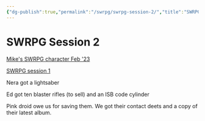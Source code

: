 ```yaml
---
{"dg-publish":true,"permalink":"/swrpg/swrpg-session-2/","title":"SWRPG Session 2","created":"2023-07-20T19:09:15.719+01:00","updated":"2025-02-25T21:43:15.291+00:00"}
---
```



# SWRPG Session 2

[Mike's SWRPG character Feb '23](Mike's%20SWRPG%20character%20Feb%20'23.md)

[SWRPG session 1](SWRPG%20session%201.md)

Nera got a lightsaber

Ed got ten blaster rifles (to sell) and an ISB code cylinder

Pink droid owe us for saving them. We got their contact deets and a copy of their latest album. 
